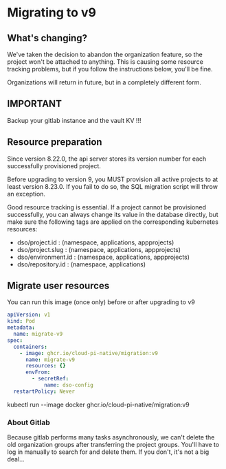 # Migrating to v9
## What's changing?
We've taken the decision to abandon the organization feature, so the project won't be attached to anything. This is causing some resource tracking problems, but if you follow the instructions below, you'll be fine.

Organizations will return in future, but in a completely different form.

## IMPORTANT
Backup your gitlab instance and the vault KV !!!

## Resource preparation
Since version 8.22.0, the api server stores its version number for each successfully provisioned project.

Before upgrading to version 9, you MUST provision all active projects to at least version 8.23.0. If you fail to do so, the SQL migration script will throw an exception.

Good resource tracking is essential. If a project cannot be provisioned successfully, you can always change its value in the database directly, but make sure the following tags are applied on the corresponding kubernetes resources:
- dso/project.id : (namespace, applications, appprojects)
- dso/project.slug : (namespace, applications, appprojects)
- dso/environment.id : (namespace, applications, appprojects)
- dso/repository.id : (namespace, applications)

## Migrate user resources
You can run this image (once only) before or after upgrading to v9

```yaml
apiVersion: v1
kind: Pod
metadata:
  name: migrate-v9
spec:
  containers:
    - image: ghcr.io/cloud-pi-native/migration:v9
      name: migrate-v9
      resources: {}
      envFrom:
        - secretRef:
            name: dso-config
  restartPolicy: Never
```
kubectl run --image docker ghcr.io/cloud-pi-native/migration:v9

### About Gitlab
Because gitlab performs many tasks asynchronously, we can't delete the old organization groups after transferring the project groups. You'll have to log in manually to search for and delete them. If you don't, it's not a big deal...
